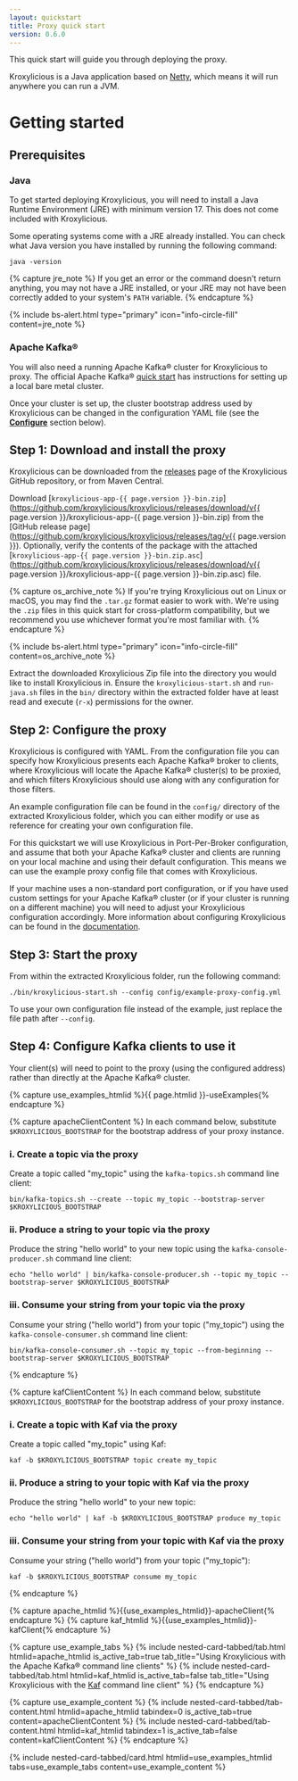 ```yaml
---
layout: quickstart
title: Proxy quick start
version: 0.6.0
---
```


This quick start will guide you through deploying the proxy.

Kroxylicious is a Java application based on [Netty](https://netty.io/), which means it will run anywhere you can run a JVM.

# Getting started

## Prerequisites

### Java

To get started deploying Kroxylicious, you will need to install a Java Runtime Environment (JRE) with minimum version 17. 
This does not come included with Kroxylicious.

Some operating systems come with a JRE already installed. You can check what Java version you have installed by running the following command:

```shell
java -version
```

{% capture jre_note %}
If you get an error or the command doesn't return anything, you may not have a JRE installed, or your JRE may not have been correctly added to your system's `PATH` variable.
{% endcapture %}

{% include bs-alert.html type="primary" icon="info-circle-fill" content=jre_note %}

### Apache Kafka®

You will also need a running Apache Kafka® cluster for Kroxylicious to proxy. 
The official Apache Kafka® [quick start](https://kafka.apache.org/documentation/#quickstart) has instructions for setting up a local bare metal cluster.

Once your cluster is set up, the cluster bootstrap address used by Kroxylicious can be changed in the configuration YAML file (see the [**Configure**](#step-2-configure-the-proxy) section below).

## Step 1: Download and install the proxy

Kroxylicious can be downloaded from the [releases](https://github.com/kroxylicious/kroxylicious/releases) page of the Kroxylicious GitHub repository, or from Maven Central.

Download [`kroxylicious-app-{{ page.version }}-bin.zip`](https://github.com/kroxylicious/kroxylicious/releases/download/v{{ page.version }}/kroxylicious-app-{{ page.version }}-bin.zip) from the [GitHub release page](https://github.com/kroxylicious/kroxylicious/releases/tag/v{{ page.version }}).
Optionally, verify the contents of the package with the attached [`kroxylicious-app-{{ page.version }}-bin.zip.asc`](https://github.com/kroxylicious/kroxylicious/releases/download/v{{ page.version }}/kroxylicious-app-{{ page.version }}-bin.zip.asc) file.

{% capture os_archive_note %}
If you're trying Kroxylicious out on Linux or macOS, you may find the `.tar.gz` format easier to work with. 
We're using the `.zip` files in this quick start for cross-platform compatibility, but we recommend you use whichever format you're most familiar with.
{% endcapture %}

{% include bs-alert.html type="primary" icon="info-circle-fill" content=os_archive_note %}

Extract the downloaded Kroxylicious Zip file into the directory you would like to install Kroxylicious in.
Ensure the `kroxylicious-start.sh` and `run-java.sh` files in the `bin/` directory within the extracted folder have at least read and execute (`r-x`) permissions for the owner.

## Step 2: Configure the proxy

Kroxylicious is configured with YAML. 
From the configuration file you can specify how Kroxylicious presents each Apache Kafka® broker to clients, where Kroxylicious will locate the Apache Kafka® cluster(s) to be proxied, and which filters Kroxylicious should use along with any configuration for those filters.

An example configuration file can be found in the `config/` directory of the extracted Kroxylicious folder, which you can either modify or use as reference for creating your own configuration file.

For this quickstart we will use Kroxylicious in Port-Per-Broker configuration, and assume that both your Apache Kafka® cluster and clients are running on your local machine and using their default configuration. 
This means we can use the example proxy config file that comes with Kroxylicious.

If your machine uses a non-standard port configuration, or if you have used custom settings for your Apache Kafka® cluster (or if your cluster is running on a different machine) you will need to adjust your Kroxylicious configuration accordingly. 
More information about configuring Kroxylicious can be found in the [documentation](/documentation/).

## Step 3: Start the proxy

From within the extracted Kroxylicious folder, run the following command:

```shell
./bin/kroxylicious-start.sh --config config/example-proxy-config.yml
```

To use your own configuration file instead of the example, just replace the file path after `--config`.

## Step 4: Configure Kafka clients to use it

Your client(s) will need to point to the proxy (using the configured address) rather than directly at the Apache Kafka® cluster.

[//]: # (====================================================================)
[//]: # (START - Use Section Examples Tabbed Card)
[//]: # (====================================================================)

[//]: # (The element ID for this nested tabbed card, used for everything that makes nesting cards and having tabs work)
[//]: # (We prepend the ID of the parent card tab - i.e. this file - to this element ID to ensure it is unique)
{% capture use_examples_htmlid %}{{ page.htmlid }}-useExamples{% endcapture %}

{% capture apacheClientContent %}
In each command below, substitute `$KROXYLICIOUS_BOOTSTRAP` for the bootstrap address of your proxy instance.

### i. Create a topic via the proxy
Create a topic called "my_topic" using the `kafka-topics.sh` command line client:
```shell
bin/kafka-topics.sh --create --topic my_topic --bootstrap-server $KROXYLICIOUS_BOOTSTRAP
```

### ii. Produce a string to your topic via the proxy
Produce the string "hello world" to your new topic using the `kafka-console-producer.sh` command line client:
```shell
echo "hello world" | bin/kafka-console-producer.sh --topic my_topic --bootstrap-server $KROXYLICIOUS_BOOTSTRAP
```

### iii. Consume your string from your topic via the proxy
Consume your string ("hello world") from your topic ("my_topic") using the `kafka-console-consumer.sh` command line client:
```shell
bin/kafka-console-consumer.sh --topic my_topic --from-beginning --bootstrap-server $KROXYLICIOUS_BOOTSTRAP
```
{% endcapture %}

{% capture kafClientContent %}
In each command below, substitute `$KROXYLICIOUS_BOOTSTRAP` for the bootstrap address of your proxy instance.

### i. Create a topic with Kaf via the proxy
Create a topic called "my_topic" using Kaf:
```shell
kaf -b $KROXYLICIOUS_BOOTSTRAP topic create my_topic
```

### ii. Produce a string to your topic with Kaf via the proxy
Produce the string "hello world" to your new topic:
```shell
echo "hello world" | kaf -b $KROXYLICIOUS_BOOTSTRAP produce my_topic
```

### iii. Consume your string from your topic with Kaf via the proxy
Consume your string ("hello world") from your topic ("my_topic"):
```shell
kaf -b $KROXYLICIOUS_BOOTSTRAP consume my_topic
```
{% endcapture %}

[//]: # (These IDs need to be identical across the tab elements and the tab content elements, so we declare them here to avoid confusion)
[//]: # (We prepend the ID of the parent element to these IDs to ensure they are unique)
{% capture apache_htmlid %}{{use_examples_htmlid}}-apacheClient{% endcapture %}
{% capture kaf_htmlid %}{{use_examples_htmlid}}-kafClient{% endcapture %}

{% capture use_example_tabs %}
{% include nested-card-tabbed/tab.html htmlid=apache_htmlid is_active_tab=true tab_title="Using Kroxylicious with the Apache Kafka® command line clients" %}
{% include nested-card-tabbed/tab.html htmlid=kaf_htmlid is_active_tab=false tab_title="Using Kroxylicious with the [Kaf](https://github.com/birdayz/kaf) command line client" %}
{% endcapture %}

{% capture use_example_content %}
{% include nested-card-tabbed/tab-content.html htmlid=apache_htmlid tabindex=0 is_active_tab=true content=apacheClientContent %}
{% include nested-card-tabbed/tab-content.html htmlid=kaf_htmlid tabindex=1 is_active_tab=false content=kafClientContent %}
{% endcapture %}

{% include nested-card-tabbed/card.html htmlid=use_examples_htmlid tabs=use_example_tabs content=use_example_content %}

[//]: # (====================================================================)
[//]: # (END - Use Section Examples Tabbed Card)
[//]: # (====================================================================)
